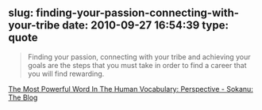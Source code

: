 slug: finding-your-passion-connecting-with-your-tribe
date: 2010-09-27 16:54:39
type: quote
---

> Finding your passion, connecting with your tribe and achieving your goals are the steps that you must take in order to find a career that you will find rewarding.

[The Most Powerful Word In The Human Vocabulary: Perspective - Sokanu: The Blog](http://blog.sokanu.com/the-most-powerful-word-in-the-human-vocabular?c=1)
